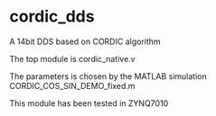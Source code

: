 # cordic_dds
A 14bit DDS based on CORDIC algorithm

The top module is cordic_native.v

The parameters is chosen by the MATLAB simulation CORDIC_COS_SIN_DEMO_fixed.m

This module has been tested in ZYNQ7010
